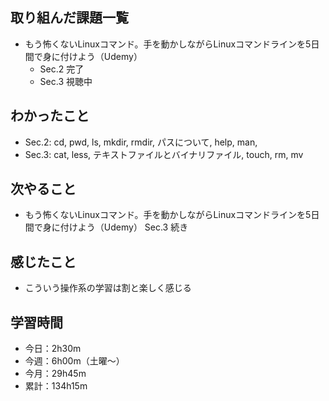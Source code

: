 ## 取り組んだ課題一覧
- もう怖くないLinuxコマンド。手を動かしながらLinuxコマンドラインを5日間で身に付けよう（Udemy）
    - Sec.2 完了
    - Sec.3 視聴中
## わかったこと
- Sec.2: cd, pwd, ls, mkdir, rmdir, パスについて, help, man,
- Sec.3: cat, less, テキストファイルとバイナリファイル, touch, rm, mv
## 次やること
- もう怖くないLinuxコマンド。手を動かしながらLinuxコマンドラインを5日間で身に付けよう（Udemy） Sec.3 続き
## 感じたこと
- こういう操作系の学習は割と楽しく感じる
## 学習時間
- 今日：2h30m
- 今週：6h00m（土曜〜）
- 今月：29h45m
- 累計：134h15m
